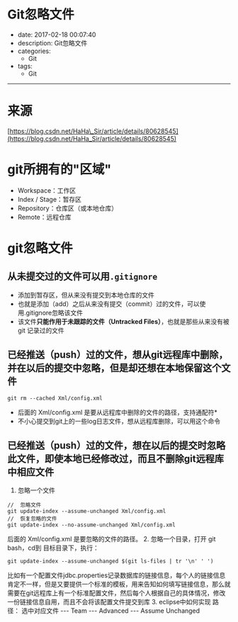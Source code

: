 #   Git忽略文件
+ date: 2017-02-18 00:07:40
+ description: Git忽略文件
+ categories:
  - Git
+ tags:
  - Git
---
#	来源
[https://blog.csdn.net/HaHa\_Sir/article/details/80628545](https://blog.csdn.net/HaHa_Sir/article/details/80628545)

#	git所拥有的"区域"
+	Workspace：工作区
+	Index / Stage：暂存区
+	Repository：仓库区（或本地仓库）
+	Remote：远程仓库

#	git忽略文件

##	从未提交过的文件可以用`.gitignore`
+	添加到暂存区，但从来没有提交到本地仓库的文件
+	也就是添加（add）之后从来没有提交（commit）过的文件，可以使用.gitignore忽略该文件
+	该文件**只能作用于未跟踪的文件（Untracked Files）**，也就是那些从来没有被 git 记录过的文件

##	已经推送（push）过的文件，想从git远程库中删除，并在以后的提交中忽略，但是却还想在本地保留这个文件
```
git rm --cached Xml/config.xml
```
+	后面的 Xml/config.xml 是要从远程库中删除的文件的路径，支持通配符\*
+	不小心提交到git上的一些log日志文件，想从远程库删除，可以用这个命令

##	已经推送（push）过的文件，想在以后的提交时忽略此文件，即使本地已经修改过，而且不删除git远程库中相应文件
1.	忽略一个文件
```
//  忽略文件
git update-index --assume-unchanged Xml/config.xml
//  恢复忽略的文件
git update-index --no-assume-unchanged Xml/config.xml
```
后面的 Xml/config.xml 是要忽略的文件的路径。
2.	忽略一个目录，打开 git bash，cd到 目标目录下，执行：
```
git update-index --assume-unchanged $(git ls-files | tr '\n' ' ')
```
比如有一个配置文件jdbc.properties记录数据库的链接信息，每个人的链接信息肯定不一样，但是又要提供一个标准的模板，用来告知如何填写链接信息，那么就需要在git远程库上有一个标准配置文件，然后每个人根据自己的具体情况，修改一份链接信息自用，而且不会将该配置文件提交到库
3.	eclipse中如何实现
路径： 选中对应文件 --- Team --- Advanced --- Assume  Unchanged
